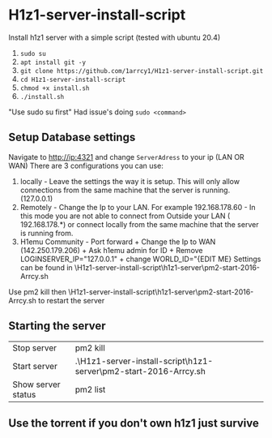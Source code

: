 <h1 dir="auto">H1z1-server-install-script</h1><p dir="auto">Install h1z1 server with a simple script (tested with ubuntu 20.4)</p><ol><li><code>sudo su</code></li><li><code>apt install git -y</code></li><li><code>git clone https://github.com/1arrcy1/H1z1-server-install-script.git</code></li><li><code>cd H1z1-server-install-script</code></li><li><code>chmod +x install.sh</code></li><li><code>./install.sh</code></li></ol><p dir="auto">"Use sudo su first" Had issue's doing <code>sudo &lt;command&gt;</code> </p><h2>Setup Database settings</h2><p dir="auto">Navigate to <a href="http://ip:4321">http://ip:4321</a> and change <code>ServerAdress</code> to your ip (LAN OR WAN) There are 3 configurations you can use: </p><ol><li>locally - Leave the settings the way it is setup. This will only allow connections from the same machine that the server is running. (127.0.0.1)</li><li>Remotely - Change the Ip to your LAN. For example 192.168.178.60 - In this mode you are not able to connect from Outside your LAN ( 192.168.178.*) or connect locally from the same machine that the server is running from.</li><li>H1emu Community - Port forward + Change the Ip to WAN (142.250.179.206) + Ask h1emu admin for ID + Remove LOGINSERVER_IP="127.0.0.1" + change WORLD_ID="{EDIT ME} Settings can be found in \H1z1-server-install-script\h1z1-server\pm2-start-2016-Arrcy.sh</li></ol><p>Use pm2 kill then \H1z1-server-install-script\h1z1-server\pm2-start-2016-Arrcy.sh to restart the server</p><h2>Starting the server</h2><table><tbody><tr><td>Stop server</td><td>pm2 kill</td></tr><tr><td>Start server</td><td>.\H1z1-server-install-script\h1z1-server\pm2-start-2016-Arrcy.sh</td></tr><tr><td>Show server status</td><td>pm2 list</td></tr></tbody></table><h2>Use the torrent if you don't own h1z1 just survive</h2>
